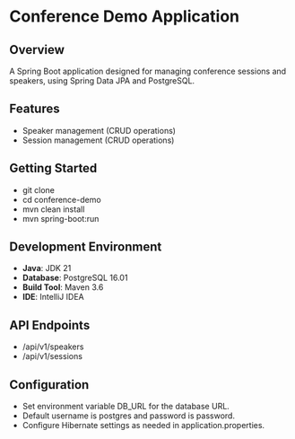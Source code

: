 # Conference Demo Application

## Overview
A Spring Boot application designed for managing conference sessions and speakers, using Spring Data JPA and PostgreSQL.

## Features
- Speaker management (CRUD operations)
- Session management (CRUD operations)

## Getting Started
- git clone
- cd conference-demo
- mvn clean install
- mvn spring-boot:run

## Development Environment
- **Java**: JDK 21
- **Database**: PostgreSQL 16.01
- **Build Tool**: Maven 3.6
- **IDE**: IntelliJ IDEA

## API Endpoints
- /api/v1/speakers
- /api/v1/sessions

## Configuration
- Set environment variable DB_URL for the database URL.
- Default username is postgres and password is password.
- Configure Hibernate settings as needed in application.properties.
